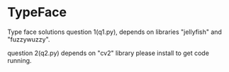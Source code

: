 # TypeFace
Type face solutions
question 1(q1.py), depends on libraries "jellyfish" and "fuzzywuzzy".


question 2(q2.py) depends on "cv2" library
please install to get code running.
